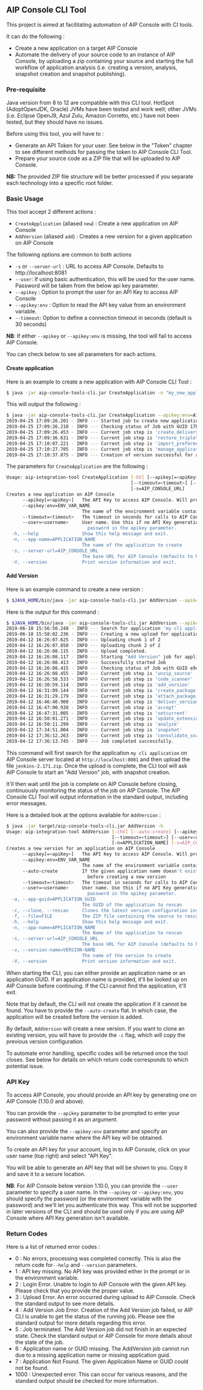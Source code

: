 ## AIP Console CLI Tool

This project is aimed at facilitating automation of AIP Console with CI tools.

It can do the following :
* Create a new application on a target AIP Console
* Automate the delivery of your source code to an instance of AIP Console, by uploading a zip containing your source and starting the full workflow of application analysis (i.e. creating a version, analysis, snapshot creation and snapshot publishing).

### Pre-requisite

Java version from 8 to 12 are compatible with this CLI tool. 
HotSpot (AdoptOpenJDK, Oracle) JVMs have been tested and work well; other JVMs (i.e. Eclipse OpenJ9, Azul Zulu, Amazon Corretto, etc.) have not been tested, but they should have no issues.  

Before using this tool, you will have to :

* Generate an API Token for your user. See below in the "Token" chapter to see different methods for passing the token to AIP Console CLI Tool.
* Prepare your source code as a ZIP file that will be uploaded to AIP Console.

**NB:** The provided ZIP file structure will be better processed if you separate each technology into a specific root folder.

### Basic Usage

This tool accept 2 different actions :
* `CreateApplication` (aliased `new`) : Create a new application on AIP Console
* `AddVersion` (aliased `add`) : Creates a new version for a given application on AIP Console

The following options are common to both actions  
* `-s` or `--server-url` : URL to access AIP Console. Defaults to http://localhost:8081
* `--user`: If using basic authentication, this will be used for the user name. Password will be taken from the below api key parameter.
* `--apikey` : Option to prompt the user for an API Key to access AIP Console
* `--apikey:env` :  Option to read the API key value from an environment variable.
* `--timeout`: Option to define a connection timeout in seconds (default is 30 seconds)

**NB**: If either `--apikey` or `--apikey:env` is missing, the tool will fail to access AIP Console.

You can check below to see all parameters for each actions.   

#### Create application

Here is an example to create a new application with AIP Console CLI Tool :

```bash
$ java -jar aip-console-tools-cli.jar CreateApplication -n "my_new_application_name" 
```

This will output the following :

```bash
$ java -jar aip-console-tools-cli.jar CreateApplication --apikey:env=AIP_CONSOLE_KEY -n "my_new_application"
2019-04-25 17:09:26.201 - INFO --- Started job to create new application.
2019-04-25 17:09:26.210 - INFO --- Checking status of Job with GUID 17bcd793-a6eb-40b2-9250-5dd86dfbd6a6
2019-04-25 17:09:26.453 - INFO --- Current job step is 'create_delivery_folder'
2019-04-25 17:09:36.631 - INFO --- Current job step is 'restore_triplet'
2019-04-25 17:10:07.221 - INFO --- Current job step is 'import_preferences'
2019-04-25 17:10:27.705 - INFO --- Current job step is 'manage_application'
2019-04-25 17:10:37.875 - INFO --- Creation of version successful for application 'my_new_application'. Application GUID is '500f089e-263d-4d09-8b6e-c5df5902cf12'
```

The parameters for `CreateApplication` are the following :

```bash
Usage: aip-integration-tool CreateApplication [-hV] [--apikey[=<apiKey>]] [--apikey:env=ENV_VAR_NAME]
                                              [--timeout=<timeout>] [--user=<username>] -n=APPLICATION_NAME
                                              [-s=AIP_CONSOLE_URL]
Creates a new application on AIP Console
      --apikey[=<apiKey>]   The API Key to access AIP Console. Will prompt entry if no value is passed.
      --apikey:env=ENV_VAR_NAME
                            The name of the environment variable containing the AIP Key to access AIP Console
      --timeout=<timeout>   The timeout in seconds for calls to AIP Console. Defaults to a 30 timeout
      --user=<username>     User name. Use this if no API Key generation is available on AIP Console. Provide the user's
                              password in the apikey parameter.
  -h, --help                Show this help message and exit.
  -n, --app-name=APPLICATION_NAME
                            The name of the application to create
  -s, --server-url=AIP_CONSOLE_URL
                            The base URL for AIP Console (defaults to http://localhost:8081)
  -V, --version             Print version information and exit.
```

#### Add Version

Here is an example command to create a new version :
```bash
$ $JAVA_HOME/bin/java -jar aip-console-tools-cli.jar AddVersion --apikey:env=AIP_CONSOLE_KEY -a de7655a3-ecaa-4cd7-b860-5079a138db96 -f /tmp/jenkins-2.171.zip
```

Here is the output for this command :

```bash
$ $JAVA_HOME/bin/java -jar aip-console-tools-cli.jar AddVersion --apikey:env=AIP_CONSOLE_KEY -n "my cli application" -f /tmp/jenkins-2.171.zip
2019-06-18 15:56:50.248 - INFO --- Search for application 'my cli application' or AIP Console
2019-06-18 15:58:02.236 - INFO --- Creating a new upload for application
2019-04-12 16:26:07.625 - INFO --- Uploading chunk 1 of 2
2019-04-12 16:26:07.850 - INFO --- Uploading chunk 2 of 2
2019-04-12 16:26:08.115 - INFO --- Upload completed.
2019-04-12 16:26:08.117 - INFO --- Starting "Add Version" job for application with GUID de7655a3-ecaa-4cd7-b860-5079a138db96
2019-04-12 16:26:08.413 - INFO --- Successfully started Job
2019-04-12 16:26:08.415 - INFO --- Checking status of Job with GUID e9ca3e3e-ca5e-4c9e-9c4b-c49f56c1e682
2019-04-12 16:26:08.455 - INFO --- Current job step is 'unzip_source'
2019-04-12 16:26:58.533 - INFO --- Current job step is 'code_scanner'
2019-04-12 16:30:59.114 - INFO --- Current job step is 'add_version'
2019-04-12 16:31:09.144 - INFO --- Current job step is 'create_package'
2019-04-12 16:31:29.179 - INFO --- Current job step is 'attach_package_to_version'
2019-04-12 16:46:40.900 - INFO --- Current job step is 'deliver_version'
2019-04-12 16:47:00.938 - INFO --- Current job step is 'accept'
2019-04-12 16:47:31.005 - INFO --- Current job step is 'setcurrent'
2019-04-12 16:50:01.271 - INFO --- Current job step is 'update_extensions'
2019-04-12 16:50:11.299 - INFO --- Current job step is 'analyze'
2019-04-12 17:34:51.004 - INFO --- Current job step is 'snapshot'
2019-04-12 17:36:12.263 - INFO --- Current job step is 'consolidate_snapshot'
2019-04-12 17:36:13.745 - INFO --- Job completed successfully.
```

This command will first search for the application `my cli application` on AIP Console server located at `http://localhost:8081` and then upload the file `jenkins-2.171.zip`. Once the upload is complete, the CLI tool will ask AIP Console to start an "Add Version" job, with snapshot creation.

It'll then wait until the job is complete on AIP Console before closing, continuously monitoring the status of the job on AIP Console.
The AIP Console CLI Tool will output information in the standard output, including error messages.

Here is a detailed look at the options available for `AddVersion` : 

```bash
$ java -jar target/aip-console-tools-cli.jar AddVersion -h
Usage: aip-integration-tool AddVersion [-chV] [--auto-create] [--apikey[=<apiKey>]] [--apikey:env=ENV_VAR_NAME]
                                       [--timeout=<timeout>] [--user=<username>] [-a=APPLICATION_GUID] -f=FILE
                                       [-n=APPLICATION_NAME] [-s=AIP_CONSOLE_URL] [-v=VERSION-NAME]
Creates a new version for an application on AIP Console
      --apikey[=<apiKey>]   The API Key to access AIP Console. Will prompt entry if no value is passed.
      --apikey:env=ENV_VAR_NAME
                            The name of the environment variable containing the AIP Key to access AIP Console
      --auto-create         If the given application name doesn't exist on the target server, it'll be automatically created
                              before creating a new version
      --timeout=<timeout>   The timeout in seconds for calls to AIP Console. Defaults to a 30 timeout
      --user=<username>     User name. Use this if no API Key generation is available on AIP Console. Provide the user's
                              password in the apikey parameter.
  -a, --app-guid=APPLICATION_GUID
                            The GUID of the application to rescan
  -c, --clone, --rescan     Clones the latest version configuration instead of creating a new version
  -f, --file=FILE           The ZIP file containing the source to rescan
  -h, --help                Show this help message and exit.
  -n, --app-name=APPLICATION_NAME
                            The Name of the application to rescan
  -s, --server-url=AIP_CONSOLE_URL
                            The base URL for AIP Console (defaults to http://localhost:8081)
  -v, --version-name=VERSION-NAME
                            The name of the version to create
  -V, --version             Print version information and exit.
```

When starting the CLI, you can either provide an application name or an application GUID. If an application name is provided, it'll be looked up on AIP Console before continuing. If the CLI cannot find the application, it'll exit.

Note that by default, the CLI will not create the application if it cannot be found. You have to provide the `--auto-create` flat. In which case, the application will be created before the version is added.

By default, `AddVersion` will create a new version. If you want to clone an existing version, you will have to provide the `-c` flag, which will copy the previous version configuration.

To automate error handling, specific codes will be returned once the tool closes. 
See below for details on which return code corresponds to which potential issue.

### API Key

To access AIP Console, you should provide an API key by generating one on AIP Console (1.10.0 and above).

You can provide the `--apikey` parameter to be prompted to enter your password without passing it as an argument.

You can also provide the `--apikey:env` parameter and specify an environment variable name where the API key will be obtained.

To create an API key for your account, log in to AIP Console, click on your user name (top right) and select "API Key".

You will be able to generate an API key that will be shown to you. Copy it and save it to a secure location.

**NB**: For AIP Console below version 1.10.0, you can provide the `--user` parameter to specify a user name. In the `--apikey` or `--apikey:env`, you should specify the password (or the environment variable with the password) and we'll let you authenticate this way. This will not be supported in later versions of the CLI and should be used only if you are using AIP Console where API Key generation isn't available.

### Return Codes

Here is a list of returned error codes :

* 0 : No errors, processing was completed correctly. This is also the return code for`--help` and `--version` parameters.
* 1 : API key missing. No API key was provided either in the prompt or in the environment variable.
* 2 : Login Error. Unable to login to AIP Console with the given API key. Please check that you provide the proper value. 
* 3 : Upload Error. An error occurred during upload to AIP Console. Check the standard output to see more details.
* 4 : Add Version Job Error. Creation of the Add Version job failed, or AIP CLI is unable to get the status of the running job. Please see the standard output for more details regarding this error.
* 5 : Job terminated. The Add Version job did not finish in an expected state. Check the standard output or AIP Console for more details about the state of the job.
* 6 : Application name or GUID missing. The AddVersion job cannot run due to a missing application name or missing application guid.
* 7 : Application Not Found. The given Application Name or GUID could not be found.
* 1000 : Unexpected error. This can occur for various reasons, and the standard output should be checked for more information.
